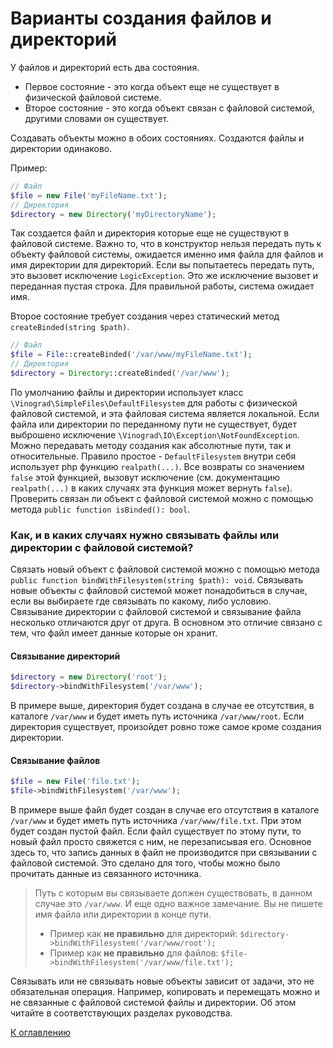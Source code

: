 # Варианты создания файлов и директорий

У файлов и директорий есть два состояния. 

- Первое состояние - это когда объект еще не существует в физической файловой системе.
- Второе состояние - это когда объект связан с файловой системой, другими словами он существует.

Создавать объекты можно в обоих состояниях. Создаются файлы и директории одинаково. 

Пример:
```php 
// Файл
$file = new File('myFileName.txt');
// Директория
$directory = new Directory('myDirectoryName');
```
Так создается файл и директория которые еще не существуют в файловой системе. Важно то, что в конструктор
нельзя передать путь к объекту файловой системы, ожидается именно имя файла для файлов и имя директории для директорий.
Если вы попытаетесь передать путь, это вызовет исключение `LogicException`. Это же исключение 
вызовет и переданная пустая строка. Для правильной работы, система ожидает имя.

Второе состояние требует создания через статический метод `createBinded(string $path)`.
```php 
// Файл
$file = File::createBinded('/var/www/myFileName.txt');
// Директория
$directory = Directory::createBinded('/var/www');
```

По умолчанию файлы и директории использует класс `\Vinograd\SimpleFiles\DefaultFilesystem` 
для работы с физической файловой системой, и эта файловая система является локальной.
Если файла или директории по переданному пути не существует, будет выброшено исключение 
`\Vinograd\IO\Exception\NotFoundException`. Можно передавать методу создания как абсолютные пути, 
так и относительные. Правило простое - `DefaultFilesystem` внутри 
себя использует php функцию `realpath(...)`. Все возвраты со значением `false` этой функцией, 
вызовут исключение (см. документацию `realpath(...)` в каких случаях эта функция может 
вернуть `false`).
Проверить связан ли объект с файловой системой можно с помощью метода `public function isBinded(): bool`.

### Как, и в каких случаях нужно связывать файлы или директории с файловой системой?

Связать новый объект с файловой системой можно с помощью метода 
`public function bindWithFilesystem(string $path): void`. Связывать новые объекты с файловой 
системой может понадобиться в случае, если вы выбираете где связывать по какому, либо условию.
Связывание директории с файловой системой и связывание файла несколько отличаются друг от друга.
В основном это отличие связано с тем, что файл имеет данные которые он хранит.

#### Связывание директорий
```php 
$directory = new Directory('root');
$directory->bindWithFilesystem('/var/www');
```
В примере выше, директория будет создана в случае ее отсутствия, в каталоге `/var/www` 
и будет иметь путь источника `/var/www/root`. Если директория существует, произойдет ровно 
тоже самое кроме создания директории.

#### Связывание файлов
```php 
$file = new File('file.txt');
$file->bindWithFilesystem('/var/www');
```
В примере выше файл будет создан в случае его отсутствия в каталоге `/var/www` и будет иметь 
путь источника `/var/www/file.txt`. При этом будет создан пустой файл. Если файл существует 
по этому пути, то новый файл просто свяжется с ним, не перезаписывая его.
Основное здесь то, что запись данных в файл не производится при связывании с файловой системой.
Это сделано для того, чтобы можно было прочитать данные из связанного источника.

> Путь с которым вы связываете должен существовать, в данном случае это `/var/www`. И еще одно 
> важное замечание. Вы не пишете имя файла или директории в конце пути. 
> - Пример как **не правильно** для директорий: `$directory->bindWithFilesystem('/var/www/root');`
> - Пример как **не правильно** для файлов: `$file->bindWithFilesystem('/var/www/file.txt');`

Связывать или не связывать новые объекты зависит от задачи, это не обязательная операция.
Например, копировать и перемещать можно и не связанные с файловой системой файлы и 
директории. Об этом читайте в соответствующих разделах руководства.

[К оглавлению](README.md)
